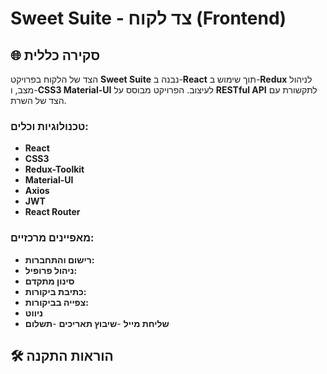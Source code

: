 # Sweet Suite - צד לקוח (Frontend)

## 🌐 סקירה כללית
הצד של הלקוח בפרויקט **Sweet Suite** נבנה ב-**React** תוך שימוש ב-**Redux** לניהול מצב, ו-**CSS3 Material-UI** לעיצוב. הפרויקט מבוסס על **RESTful API** לתקשורת עם הצד של השרת.

### טכנולוגיות וכלים:
- **React**
- **CSS3**
- **Redux-Toolkit**
- **Material-UI**
- **Axios**
- **JWT**
- **React Router**

### מאפיינים מרכזיים:

   - **רישום והתחברות:** 
   - **ניהול פרופיל:**
   - **סינון מתקדם**
   - **כתיבת ביקורות:**
   - **צפייה בביקורות:**
   - **ניווט**
   - **שליחת מייל**
   -**שיבוץ תאריכים**
   -**תשלום**


## 🛠️ הוראות התקנה
